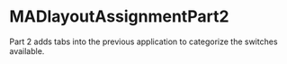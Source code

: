 # MADlayoutAssignmentPart2  
  
Part 2 adds tabs into the previous application to categorize the switches available.
